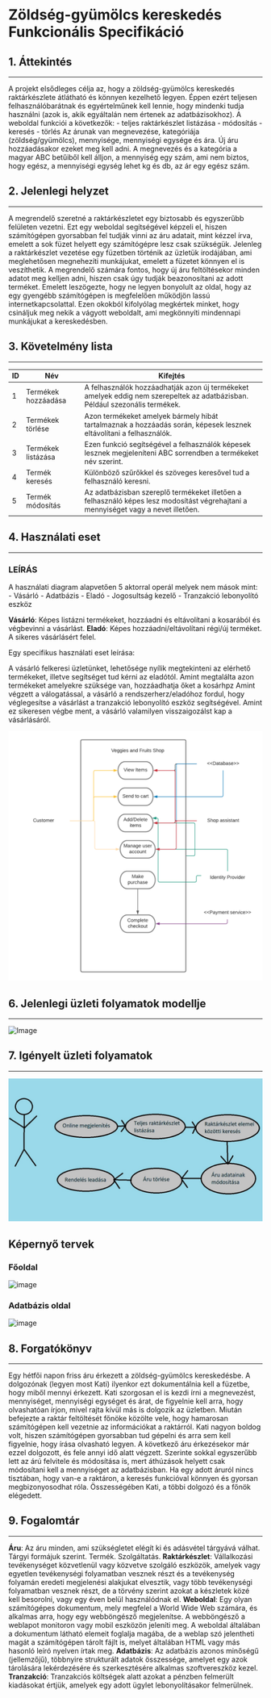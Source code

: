 # Zöldség-gyümölcs kereskedés Funkcionális Specifikáció

## 1. Áttekintés
---
A projekt elsődleges célja az, hogy a zöldség-gyümölcs kereskedés raktárkészlete átlátható és
könnyen kezelhető legyen. Éppen ezért teljesen felhasználóbarátnak és egyértelműnek kell lennie,
hogy mindenki tudja használni (azok is, akik egyáltalán nem értenek az adatbázisokhoz). A weboldal
funkciói a következők:
    - teljes raktárkészlet listázása
    - módosítás
    - keresés
    - törlés
Az árunak van megnevezése, kategóriája (zöldség/gyümölcs), mennyisége, mennyiségi egysége és ára. Új áru 
hozzáadásakor ezeket meg kell adni. A megnevezés és a kategória a magyar ABC betűiből kell álljon, a mennyiség
egy szám, ami nem biztos, hogy egész, a mennyiségi egység lehet kg és db, az ár egy egész szám. 

## 2. Jelenlegi helyzet
---
A megrendelő szeretné a raktárkészletet egy biztosabb és egyszerűbb felületen vezetni. Ezt egy weboldal
segítségével képzeli el, hiszen számítógépen gyorsabban fel tudják vinni az áru adatait, mint kézzel írva,
emelett a sok füzet helyett egy számítógépre lesz csak szükségük. Jelenleg a raktárkészlet vezetése egy
füzetben történik az üzletük irodájában, ami meglehetősen megnehezíti munkájukat, emelett a füzetet
könnyen el is veszíthetik. A megrendelő számára fontos, hogy új áru feltöltésekor minden adatot meg
kelljen adni, hiszen csak úgy tudják beazonosítani az adott terméket. Emelett leszögezte, hogy ne legyen
bonyolult az oldal, hogy az egy gyengébb számítógépen is megfelelően működjön lassú internetkapcsolattal.
Ezen okokból kifolyólag megkértek minket, hogy csináljuk meg nekik a vágyott weboldalt, ami megkönnyíti
mindennapi munkájukat a kereskedésben.

## 3. Követelmény lista
---
    
| ID  | Név | Kifejtés |
| ------------- | ------------- | ------------- |
| 1  | Termékek hozzáadása  | A felhasználók hozzáadhatják azon új termékeket amelyek eddig nem szerepeltek az adatbázisban. Például szezonális termékek. |
| 2  | Termékek törlése  | Azon termékeket amelyek bármely hibát tartalmaznak a hozzáadás során, képesek lesznek eltávolítani a felhasználók. |
| 3  | Termékek listázása  | Ezen funkció segítségével a felhasználók képesek lesznek megjeleníteni ABC sorrendben a termékeket név szerint. |
| 4  | Termék keresés  | Különböző szűrőkkel és szöveges keresővel tud a felhasználó keresni. |
| 5  | Termék módosítás  | Az adatbázisban szereplő termékeket illetően a felhasználó képes lesz modosítást végrehajtani a mennyiséget vagy a nevet illetően. |
## 4. Használati eset
---

### LEÍRÁS

A használati diagram alapvetően 5 aktorral operál melyek nem mások mint:
    - Vásárló 
    - Adatbázis 
    - Eladó 
    - Jogosultság kezelő 
    - Tranzakció lebonyolító eszköz 

**Vásárló**: Képes listázni termékeket, hozzáadni és eltávolítani a kosarából és végbevinni a vásárlást.
**Eladó**: Képes hozzáadni/eltávolítani régi/új terméket. A sikeres vásárlásért felel.


Egy specifikus használati eset leírása:

A vásárló felkeresi üzletünket, lehetősége nyílik megtekinteni az elérhető termékeket, illetve segítséget tud
kérni az eladótól. Amint megtalálta azon termékeket amelyekre szüksége van, hozzáadhatja őket a kosárhpz
Amint végzett a válogatással, a vásárló a rendszerherz/eladóhoz fordul, hogy véglegesítse a vásárlást
a tranzakció lebonyolító eszköz segítségével. Amint ez sikeresen végbe ment, a vásárló valamilyen 
visszaigozálst kap a vásárlásáról.

![Image](https://github.com/utassydenis/AFP2021_1_K0800_Csapat4/blob/main/pictures/UseCaseDiagram.png)

## 6. Jelenlegi üzleti folyamatok modellje
---
![Image](https://github.com/utassydenis/AFP2021_1_K0800_Csapat4/blob/main/pictures/funkspec%20-%20jelenlegi%20%C3%BCzleti%20folyamatok.jpg)

## 7. Igényelt üzleti folyamatok
---
![Image](https://github.com/utassydenis/AFP2021_1_K0800_Csapat4/blob/main/pictures/funkspec-%20ig%C3%A9nyelt%20%C3%BCzleti%20folyamatok.jpg)

## Képernyő tervek

### Főoldal
![image](https://github.com/utassydenis/AFP2021_1_K0800_Csapat4/blob/main/pictures/F%C5%91oldal%20bejelentkezve.png)
### Adatbázis oldal
![image](https://github.com/utassydenis/AFP2021_1_K0800_Csapat4/blob/main/pictures/Adatb%C3%A1zis%20oldal%20bejelentkezve.png)

## 8. Forgatókönyv
---
Egy hétfői napon friss áru érkezett a zöldség-gyümölcs kereskedésbe. A dolgozónak (legyen most Kati) ilyenkor ezt dokumentálnia
kell a füzetbe, hogy miből mennyi érkezett. Kati szorgosan el is kezdi írni a megnevezést, mennyiséget, mennyiségi egységet és
árat, de figyelnie kell arra, hogy olvashatóan írjon, mivel rajta kívül más is dolgozik az üzletben. Miután befejezte a raktár
feltöltését főnöke közölte vele, hogy hamarosan számítógépen kell vezetnie az információkat a raktárról. Kati nagyon boldog volt,
hiszen számítógépen gyorsabban tud gépelni és arra sem kell figyelnie, hogy írása olvasható legyen. A következő áru érkezésekor
már ezzel dolgozott, és fele annyi idő alatt végzett. Szerinte sokkal egyszerűbb lett az árú felvitele és módosítása is, mert
áthúzások helyett csak módosítani kell a mennyiséget az adatbázisban. Ha egy adott áruról nincs tisztában, hogy van-e a raktáron,
a keresés funkcióval könnyen és gyorsan megbizonyosodhat róla. Összességében Kati, a többi dolgozó és a főnök elégedett.

## 9. Fogalomtár
---
**Áru**: Az áru minden, ami szükségletet elégít ki és adásvétel tárgyává válhat. Tárgyi formájuk szerint. Termék. Szolgáltatás.
**Raktárkészlet**: Vállalkozási tevékenységet közvetlenül vagy közvetve szolgáló eszközök, amelyek vagy egyetlen tevékenységi folyamatban vesznek részt és a tevékenység folyamán eredeti megjelenési alakjukat elvesztik, vagy több tevékenységi folyamatban vesznek részt, de a törvény szerint azokat a készletek közé kell besorolni, vagy egy éven belül használódnak el.
**Weboldal**: Egy olyan számítógépes dokumentum, mely megfelel a World Wide Web számára, és alkalmas arra, hogy egy webböngésző megjelenítse. A webböngésző a weblapot monitoron vagy mobil eszközön jeleníti meg. A weboldal általában a dokumentum látható elemeit foglalja magába, de a weblap szó jelentheti magát a számítógépen tárolt fájlt is, melyet általában HTML vagy más hasonló leíró nyelven írtak meg.
**Adatbázis**: Az adatbázis azonos minőségű (jellemzőjű), többnyire strukturált adatok összessége, amelyet egy azok tárolására lekérdezésére és szerkesztésére alkalmas szoftvereszköz kezel.
**Tranzakció**: Tranzakciós költségek alatt azokat a pénzben felmerült kiadásokat értjük, amelyek egy adott ügylet lebonyolításakor felmerülnek.